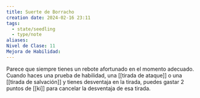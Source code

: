 ```yaml
---
title: Suerte de Borracho
creation date: 2024-02-16 23:11
tags:
  - state/seedling
  - type/note
aliases: 
Nivel de Clase: 11
Mejora de Habilidad:
---
```

Parece que siempre tienes un rebote afortunado en el momento adecuado. Cuando haces una
prueba de habilidad, una [[tirada de ataque]] o una [[tirada de salvación]] y tienes desventaja en la tirada, puedes gastar 2 puntos de [[ki]] para cancelar la desventaja de esa tirada.

